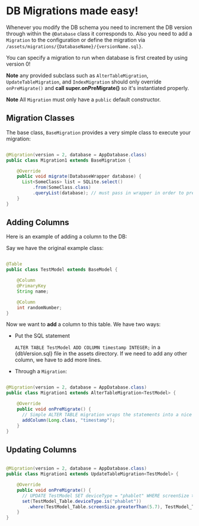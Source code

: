 # DB Migrations made easy!
Whenever you modify the DB schema you need to increment the DB version through within the `@Database` class it corresponds to. Also you need to add a `Migration` to the configuration or define the migration via `/assets/migrations/{DatabaseName}/{versionName.sql}`.

You can specify a migration to run when database is first created by using version 0!

**Note** any provided subclass such as `AlterTableMigration`, `UpdateTableMigration`, and `IndexMigration` should only override `onPreMigrate()` and **call super.onPreMigrate()** so it's instantiated properly.

**Note** All `Migration` must only have a `public` default constructor.

## Migration Classes
The base class, `BaseMigration` provides a very simple class to execute your migration:

```java

@Migration(version = 2, database = AppDatabase.class)
public class Migration1 extends BaseMigration {

    @Override
    public void migrate(DatabaseWrapper database) {
      List<SomeClass> list = SQLite.select()
          .from(SomeClass.class)
          .queryList(database); // must pass in wrapper in order to prevent recursive calls to DB.
    }
}
```

## Adding Columns
Here is an example of adding a column to the DB:

Say we have the original example class:

```java

@Table
public class TestModel extends BaseModel {

    @Column
    @PrimaryKey
    String name;

    @Column
    int randomNumber;
}
```

Now we want to **add** a column to this table. We have two ways:
- Put the SQL statement

  `ALTER TABLE TestModel ADD COLUMN timestamp INTEGER;` in a {dbVersion.sql} file in the assets directory. If we need to add any other column, we have to add more lines.

- Through a `Migration`:

```java

@Migration(version = 2, database = AppDatabase.class)
public class Migration1 extends AlterTableMigration<TestModel> {

    @Override
    public void onPreMigrate() {
      // Simple ALTER TABLE migration wraps the statements into a nice builder notation
      addColumn(Long.class, "timestamp");
    }
}
```

## Updating Columns

```java

@Migration(version = 2, database = AppDatabase.class)
public class Migration1 extends UpdateTableMigration<TestModel> {

    @Override
    public void onPreMigrate() {
      // UPDATE TestModel SET deviceType = "phablet" WHERE screenSize > 5.7 AND screenSize < 7;
      set(TestModel_Table.deviceType.is("phablet"))
        .where(TestModel_Table.screenSize.greaterThan(5.7), TestModel_Table.screenSize.lessThan(7));
    }
}
```
